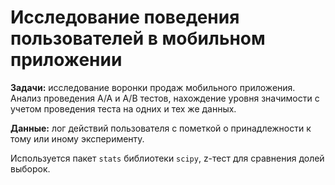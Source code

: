 # Исследование поведения пользователей в мобильном приложении

**Задачи:** исследование воронки продаж мобильного приложения. Анализ проведения A/A и A/B тестов, нахождение уровня значимости с учетом проведения теста на одних и тех же данных.

**Данные:** лог действий пользователя с пометкой о принадлежности к тому или иному эксперименту.


Используется пакет `stats` библиотеки `scipy`, z-тест для сравнения долей выборок.






